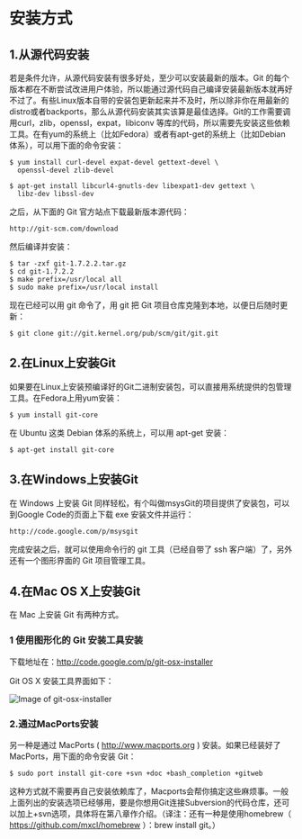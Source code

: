 # 安装方式

## 1.从源代码安装

若是条件允许，从源代码安装有很多好处，至少可以安装最新的版本。Git 的每个版本都在不断尝试改进用户体验，所以能通过源代码自己编译安装最新版本就再好不过了。有些Linux版本自带的安装包更新起来并不及时，所以除非你在用最新的distro或者backports，那么从源代码安装其实该算是最佳选择。Git的工作需要调用curl，zlib，openssl，expat，libiconv 等库的代码，所以需要先安装这些依赖工具。在有yum的系统上（比如Fedora）或者有apt-get的系统上（比如Debian体系），可以用下面的命令安装：

```
$ yum install curl-devel expat-devel gettext-devel \
  openssl-devel zlib-devel

$ apt-get install libcurl4-gnutls-dev libexpat1-dev gettext \
  libz-dev libssl-dev
```

之后，从下面的 Git 官方站点下载最新版本源代码：

```
http://git-scm.com/download
```

然后编译并安装：

```
$ tar -zxf git-1.7.2.2.tar.gz
$ cd git-1.7.2.2
$ make prefix=/usr/local all
$ sudo make prefix=/usr/local install
```

现在已经可以用 git 命令了，用 git 把 Git 项目仓库克隆到本地，以便日后随时更新：

```
$ git clone git://git.kernel.org/pub/scm/git/git.git
```

## 2.在Linux上安装Git

如果要在Linux上安装预编译好的Git二进制安装包，可以直接用系统提供的包管理工具。在Fedora上用yum安装：

```
$ yum install git-core
```

在 Ubuntu 这类 Debian 体系的系统上，可以用 apt-get 安装：

```
$ apt-get install git-core
```

## 3.在Windows上安装Git

在 Windows 上安装 Git 同样轻松，有个叫做msysGit的项目提供了安装包，可以到Google Code的页面上下载 exe 安装文件并运行：

```
http://code.google.com/p/msysgit
```

完成安装之后，就可以使用命令行的 git 工具（已经自带了 ssh 客户端）了，另外还有一个图形界面的 Git 项目管理工具。

## 4.在Mac OS X上安装Git

在 Mac 上安装 Git 有两种方式。

### 1 使用图形化的 Git 安装工具安装

下载地址在：http://code.google.com/p/git-osx-installer

Git OS X 安装工具界面如下：

![Image of git-osx-installer](images/git-osx-installer.png)

### 2.通过MacPorts安装

另一种是通过 MacPorts ( http://www.macports.org ) 安装。如果已经装好了 MacPorts，用下面的命令安装 Git：

```
$ sudo port install git-core +svn +doc +bash_completion +gitweb
```

这种方式就不需要再自己安装依赖库了，Macports会帮你搞定这些麻烦事。一般上面列出的安装选项已经够用，要是你想用Git连接Subversion的代码仓库，还可以加上+svn选项，具体将在第八章作介绍。（译注：还有一种是使用homebrew（ https://github.com/mxcl/homebrew ）：brew install git。）
